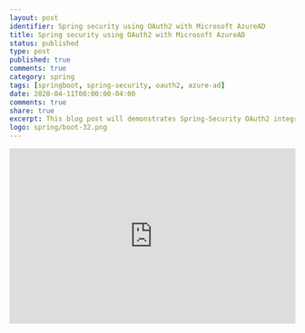 ```yaml
---
layout: post
identifier: Spring security using OAuth2 with Microsoft AzureAD
title: Spring security using OAuth2 with Microsoft AzureAD
status: published
type: post
published: true
comments: true
category: spring
tags: [springboot, spring-security, oauth2, azure-ad]
date: 2020-04-11T00:00:00-04:00
comments: true
share: true
excerpt: This blog post will demonstrates Spring-Security OAuth2 integration with Microsoft Azure AD. 
logo: spring/boot-32.png
---
```

<style>
.videoWrapper {
    position: relative;
    padding-bottom: 56.25%; /* 16:9 */
    padding-top: 25px;
    height: 0;
}
.videoWrapper iframe {
    position: absolute;
    top: 0;
    left: 0;
    width: 100%;
    height: 100%;
}
</style>
<div class="videoWrapper">
    <iframe width="560" height="315" src="https://www.youtube.com/embed/dnzlN1zrcrI" frameborder="0" allow="accelerometer; autoplay; encrypted-media; gyroscope; picture-in-picture" allowfullscreen></iframe>
</div>